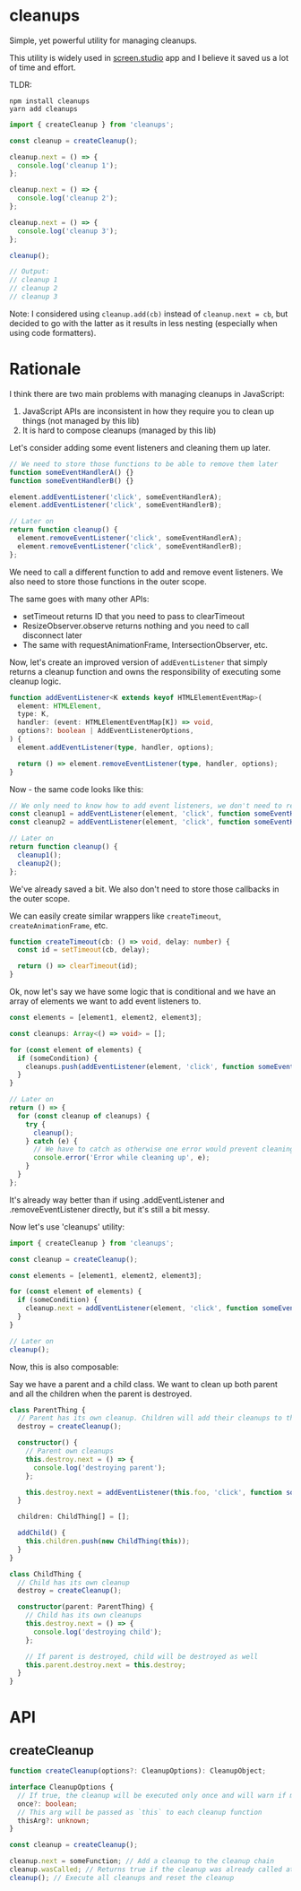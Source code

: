 # cleanups

Simple, yet powerful utility for managing cleanups.

This utility is widely used in [screen.studio](https://screen.studio) app and I believe it saved us a lot of time and effort.

TLDR:

```
npm install cleanups
yarn add cleanups
```

```typescript
import { createCleanup } from 'cleanups';

const cleanup = createCleanup();

cleanup.next = () => {
  console.log('cleanup 1');
};

cleanup.next = () => {
  console.log('cleanup 2');
};

cleanup.next = () => {
  console.log('cleanup 3');
};

cleanup();

// Output:
// cleanup 1
// cleanup 2
// cleanup 3
```

Note: I considered using `cleanup.add(cb)` instead of `cleanup.next = cb`, but decided to go with the latter as it results in less nesting (especially when using code formatters).

# Rationale

I think there are two main problems with managing cleanups in JavaScript:

1. JavaScript APIs are inconsistent in how they require you to clean up things (not managed by this lib)
2. It is hard to compose cleanups (managed by this lib)

Let's consider adding some event listeners and cleaning them up later.

```typescript
// We need to store those functions to be able to remove them later
function someEventHandlerA() {}
function someEventHandlerB() {}

element.addEventListener('click', someEventHandlerA);
element.addEventListener('click', someEventHandlerB);

// Later on
return function cleanup() {
  element.removeEventListener('click', someEventHandlerA);
  element.removeEventListener('click', someEventHandlerB);
};
```

We need to call a different function to add and remove event listeners. We also need to store those functions in the outer scope.

The same goes with many other APIs:

- setTimeout returns ID that you need to pass to clearTimeout
- ResizeObserver.observe returns nothing and you need to call disconnect later
- The same with requestAnimationFrame, IntersectionObserver, etc.

Now, let's create an improved version of `addEventListener` that simply returns a cleanup function and owns the responsibility of executing some cleanup logic.

```typescript
function addEventListener<K extends keyof HTMLElementEventMap>(
  element: HTMLElement,
  type: K,
  handler: (event: HTMLElementEventMap[K]) => void,
  options?: boolean | AddEventListenerOptions,
) {
  element.addEventListener(type, handler, options);

  return () => element.removeEventListener(type, handler, options);
}
```

Now - the same code looks like this:

```typescript
// We only need to know how to add event listeners, we don't need to remember how to remove them
const cleanup1 = addEventListener(element, 'click', function someEventHandlerA() {});
const cleanup2 = addEventListener(element, 'click', function someEventHandlerB() {});

// Later on
return function cleanup() {
  cleanup1();
  cleanup2();
};
```

We've already saved a bit. We also don't need to store those callbacks in the outer scope.

We can easily create similar wrappers like `createTimeout`, `createAnimationFrame`, etc.

```typescript
function createTimeout(cb: () => void, delay: number) {
  const id = setTimeout(cb, delay);

  return () => clearTimeout(id);
}
```

Ok, now let's say we have some logic that is conditional and we have an array of elements we want to add event listeners to.

```typescript
const elements = [element1, element2, element3];

const cleanups: Array<() => void> = [];

for (const element of elements) {
  if (someCondition) {
    cleanups.push(addEventListener(element, 'click', function someEventHandler() {}));
  }
}

// Later on
return () => {
  for (const cleanup of cleanups) {
    try {
      cleanup();
    } catch (e) {
      // We have to catch as otherwise one error would prevent cleaning up the rest
      console.error('Error while cleaning up', e);
    }
  }
};
```

It's already way better than if using .addEventListener and .removeEventListener directly, but it's still a bit messy.

Now let's use 'cleanups' utility:

```typescript
import { createCleanup } from 'cleanups';

const cleanup = createCleanup();

const elements = [element1, element2, element3];

for (const element of elements) {
  if (someCondition) {
    cleanup.next = addEventListener(element, 'click', function someEventHandler() {});
  }
}

// Later on
cleanup();
```

Now, this is also composable:

Say we have a parent and a child class. We want to clean up both parent and all the children when the parent is destroyed.

```typescript
class ParentThing {
  // Parent has its own cleanup. Children will add their cleanups to this cleanup
  destroy = createCleanup();

  constructor() {
    // Parent own cleanups
    this.destroy.next = () => {
      console.log('destroying parent');
    };

    this.destroy.next = addEventListener(this.foo, 'click', function someEventHandler() {});
  }

  children: ChildThing[] = [];

  addChild() {
    this.children.push(new ChildThing(this));
  }
}

class ChildThing {
  // Child has its own cleanup
  destroy = createCleanup();

  constructor(parent: ParentThing) {
    // Child has its own cleanups
    this.destroy.next = () => {
      console.log('destroying child');
    };

    // If parent is destroyed, child will be destroyed as well
    this.parent.destroy.next = this.destroy;
  }
}
```

# API

## createCleanup

```typescript
function createCleanup(options?: CleanupOptions): CleanupObject;

interface CleanupOptions {
  // If true, the cleanup will be executed only once and will warn if more cleanups are added after it was executed
  once?: boolean;
  // This arg will be passed as `this` to each cleanup function
  thisArg?: unknown;
}

const cleanup = createCleanup();

cleanup.next = someFunction; // Add a cleanup to the cleanup chain
cleanup.wasCalled; // Returns true if the cleanup was already called at least once
cleanup(); // Execute all cleanups and reset the cleanup
```
